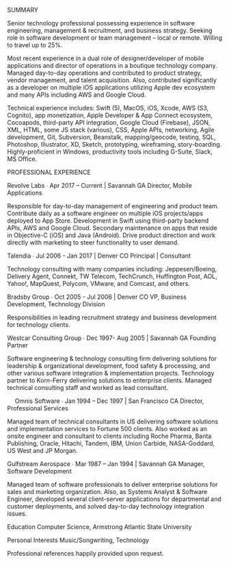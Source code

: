 SUMMARY

Senior technology professional possessing experience in software engineering, management & recruitment, and business strategy. Seeking role in software development or team management – local or remote. Willing to travel up to 25%.

Most recent experience in a dual role of designer/developer of mobile applications and director of operations in a boutique technology company. Managed day-to-day operations and contributed to product strategy, vendor management, and talent acquisition. Also, contributed significantly as a developer on multiple iOS applications utilizing Apple dev ecosystem and many APIs including AWS and Google Cloud. 

Technical experience includes: Swift (5), MacOS, iOS, Xcode, AWS (S3, Cognito), app monetization, Apple Developer & App Connect ecosystem, Cocoapods, third-party API integration, Google Cloud (Firebase), JSON, XML, HTML, some JS stack (various), CSS, Apple APIs, networking, Agile development, Git, Subversion, Beanstalk, mapping/geocode, testing, SQL, Photoshop, Illustrator, XD, Sketch, prototyping, wireframing, story-boarding. Highly-proficient in Windows, productivity tools including G-Suite, Slack, MS Office.

PROFESSIONAL EXPERIENCE

Revolve Labs ∙ Apr 2017 – Current | Savannah GA
Director, Mobile Applications

Responsible for day-to-day management of engineering and product team. Contribute daily as a software engineer on multiple iOS projects/apps deployed to App Store. Development in Swift using third-party backend APIs, AWS and  Google Cloud. Secondary maintenance on apps that reside in Objective-C (iOS) and Java (Android). Drive product direction and work directly with marketing to steer functionality to user demand.

Talendia ∙ Jul 2006 - Jan 2017 | Denver CO
Principal | Consultant

Technology consulting with many companies including: Jeppesen/Boeing, Delivery Agent, Connekt, TW Telecom, TechCrunch, Huffington Post, AOL, Yahoo!, MapQuest, Polycom, VMware, and Comcast, and others. 
	
Bradsby Group ∙ Oct 2005 - Jul 2006 | Denver CO
VP, Business Development, Technology Division

Responsibilities in leading recruitment strategy and business development for technology clients.

Westcar Consulting Group ∙ Dec 1997- Aug 2005 | Savannah GA
Founding Partner

Software engineering & technology consulting firm delivering solutions for leadership & organizational development, food safety & processing, and other various software integration & implementation projects. Technology partner to Korn-Ferry delivering solutions to enterprise clients. Managed technical consulting staff and worked as lead consultant.

 
Omnis Software ∙ Jan 1994 – Dec 1997 | San Francisco CA
Director, Professional Services

Managed team of technical consultants in US delivering software solutions and implementation services to Fortune 500 clients. Also worked as an onsite engineer and consultant to clients including Roche Pharma, Banta Publishing, Oracle, Hitachi, Tandem, IBM, Union Carbide, NASA-Goddard, US West and JP Morgan.

Gulfstream Aerospace ∙ Mar 1987 – Jan 1994 | Savannah GA
Manager, Software Development

Managed team of software professionals to deliver enterprise solutions for sales and marketing organization. Also, as Systems Analyst & Software Engineer, developed several client-server applications for departmental and customer deployments, and solved day-to-day technology integration issues.

Education
Computer Science, Armstrong Atlantic State University 

Personal Interests
Music/Songwriting, Technology

Professional references happily provided upon request.
